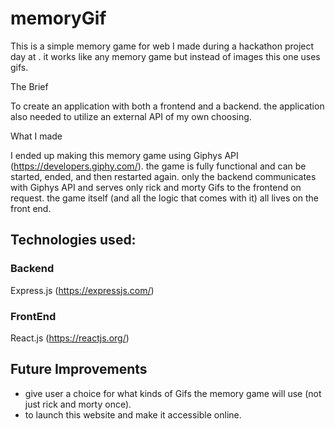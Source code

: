 # memoryGif

This is a simple memory game for web I made during a hackathon project day at </salt>.
it works like any memory game but instead of images this one uses gifs.

The Brief

To create an application with both a frontend and a backend.
the application also needed to utilize an external API of my own choosing.

What I made

I ended up making this memory game using Giphys API (https://developers.giphy.com/).
the game is fully functional and can be started, ended, and then restarted again.
only the backend communicates with Giphys API and serves only rick and morty Gifs to the frontend on request. the game itself (and all the logic that comes with it) all lives on the front end.

## Technologies used:

### Backend

Express.js
(https://expressjs.com/)

### FrontEnd

React.js
(https://reactjs.org/)

## Future Improvements

- give user a choice for what kinds of Gifs the memory game will use (not just rick and morty once).
- to launch this website and make it accessible online.
